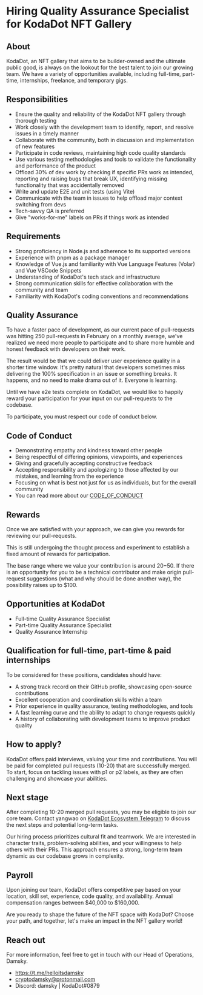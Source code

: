 # Hiring Quality Assurance Specialist for KodaDot NFT Gallery

## About

KodaDot, an NFT gallery that aims to be builder-owned and the ultimate public good, is always on the lookout for the best talent to join our growing team. We have a variety of opportunities available, including full-time, part-time, internships, freelance, and temporary gigs.

## Responsibilities

- Ensure the quality and reliability of the KodaDot NFT gallery through thorough testing
- Work closely with the development team to identify, report, and resolve issues in a timely manner
- Collaborate with the community, both in discussion and implementation of new features
- Participate in code reviews, maintaining high code quality standards
- Use various testing methodologies and tools to validate the functionality and performance of the product
- Offload 30% of dev work by checking if specific PRs work as intended, reporting and raising bugs that break UX, identifying missing functionality that was accidentally removed
- Write and update E2E and unit tests (using Vite)
- Communicate with the team in issues to help offload major context switching from devs
- Tech-savvy QA is preferred
- Give "works-for-me" labels on PRs if things work as intended

## Requirements

- Strong proficiency in Node.js and adherence to its supported versions
- Experience with pnpm as a package manager
- Knowledge of Vue.js and familiarity with Vue Language Features (Volar) and Vue VSCode Snippets
- Understanding of KodaDot's tech stack and infrastructure
- Strong communication skills for effective collaboration with the community and team
- Familiarity with KodaDot's coding conventions and recommendations

## Quality Assurance

To have a faster pace of development, as our current pace of pull-requests was hitting 250 pull-requests in February on a monthly average, we've realized we need more people to participate and to share more humble and honest feedback with developers on their work.

The result would be that we could deliver user experience quality in a shorter time window. It's pretty natural that developers sometimes miss delivering the 100% specification in an issue or something breaks. It happens, and no need to make drama out of it. Everyone is learning.

Until we have e2e tests complete on KodaDot, we would like to happily reward your participation for your input on our pull-requests to the codebase.

To participate, you must respect our code of conduct below.

## Code of Conduct

- Demonstrating empathy and kindness toward other people
- Being respectful of differing opinions, viewpoints, and experiences
- Giving and gracefully accepting constructive feedback
- Accepting responsibility and apologizing to those affected by our mistakes, and learning from the experience
- Focusing on what is best not just for us as individuals, but for the overall community
- You can read more about our [CODE_OF_CONDUCT](https://github.com/kodadot/nft-gallery/blob/main/CODE_OF_CONDUCT.md)

## Rewards

Once we are satisfied with your approach, we can give you rewards for reviewing our pull-requests.

This is still undergoing the thought process and experiment to establish a fixed amount of rewards for participation.

The base range where we value your contribution is around $20-$50. If there is an opportunity for you to be a technical contributor and make origin pull-request suggestions (what and why should be done another way), the possibility raises up to $100.

## Opportunities at KodaDot

- Full-time Quality Assurance Specialist
- Part-time Quality Assurance Specialist
- Quality Assurance Internship

## Qualification for full-time, part-time & paid internships

To be considered for these positions, candidates should have:

- A strong track record on their GitHub profile, showcasing open-source contributions
- Excellent cooperation and coordination skills within a team
- Prior experience in quality assurance, testing methodologies, and tools
- A fast learning curve and the ability to adapt to change requests quickly
- A history of collaborating with development teams to improve product quality

## How to apply?

KodaDot offers paid interviews, valuing your time and contributions. You will be paid for completed pull requests (10-20) that are successfully merged. To start, focus on tackling issues with p1 or p2 labels, as they are often challenging and showcase your abilities.

## Next stage

After completing 10-20 merged pull requests, you may be eligible to join our core team. Contact yangwao on [KodaDot Ecosystem Telegram](https://t.me/kodadot_eco) to discuss the next steps and potential long-term tasks.

Our hiring process prioritizes cultural fit and teamwork. We are interested in character traits, problem-solving abilities, and your willingness to help others with their PRs. This approach ensures a strong, long-term team dynamic as our codebase grows in complexity.

## Payroll

Upon joining our team, KodaDot offers competitive pay based on your location, skill set, experience, code quality, and availability. Annual compensation ranges between $40,000 to $160,000.

Are you ready to shape the future of the NFT space with KodaDot? Choose your path, and together, let's make an impact in the NFT gallery world!

## Reach out

For more information, feel free to get in touch with our Head of Operations, Damsky.

- https://t.me/helloitsdamsky
- cryptodamsky@protonmail.com
- Discord: damsky | KodaDot#0879
